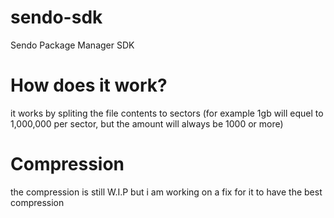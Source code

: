 # sendo-sdk
Sendo Package Manager SDK
# How does it work?
it works by spliting the file contents to sectors (for example 1gb will equel to 1,000,000 per sector, but the amount will always be 1000 or more) 
# Compression
the compression is still W.I.P but i am working on a fix for it to have the best compression
